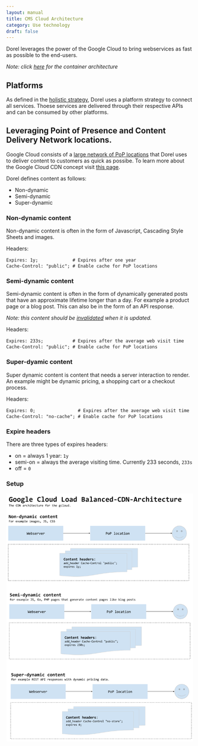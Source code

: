```yaml
---
layout: manual
title: CMS Cloud Architecture
category: Use technology
draft: false
---
```


Dorel leverages the power of the Google Cloud to bring webservices as fast as possible to the end-users.

_Note: click [here](./container-architecture) for the container architecture_

## Platforms

As defined in the [holistic strategy](../../strategy/holistic), Dorel uses a platform strategy to connect all services. Thoese services are delivered through their respective APIs and can be consumed by other platforms.

## Leveraging Point of Presence and Content Delivery Network locations.

Google Cloud consists of a [large network of PoP locations](https://peering.google.com/#/infrastructure) that Dorel uses to deliver content to customers as quick as possibe. To learn more about the Google Cloud CDN concept visit [this page](https://cloud.google.com/cdn/docs/caching).

Dorel defines content as follows:
- Non-dynamic
- Semi-dynamic
- Super-dynamic

### Non-dynamic content

Non-dynamic content is often in the form of Javascript, Cascading Style Sheets and images.

Headers:
```
Expires: 1y;             # Expires after one year
Cache-Control: "public"; # Enable cache for PoP locations
```

### Semi-dynamic content

Semi-dynamic content is often in the form of dynamically generated posts that have an approximate lifetime longer than a day. For example a product page or a blog post. This can also be in the form of an API response.

_Note: this content should be [invalidated](https://cloud.google.com/cdn/docs/invalidating-cached-content) when it is updated._

Headers:
```
Expires: 233s;           # Expires after the average web visit time
Cache-Control: "public"; # Enable cache for PoP locations
```

### Super-dyamic content

Super dynamic content is content that needs a server interaction to render. An example might be dynamic pricing, a shopping cart or a checkout process.

Headers:
```
Expires: 0;                # Expires after the average web visit time
Cache-Control: "no-cache"; # Enable cache for PoP locations
```

### Expire headers

There are three types of expires headers:

- on = always 1 year: `1y`
- semi-on = always the average visiting time. Currently 233 seconds, `233s`
- off = `0`

### Setup

![Content Delivery Setup](/assets/img/gcloud-loadbalance-architecture.png "Content Delivery Setup")